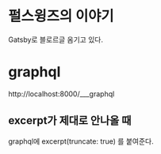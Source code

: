 # 펄스윙즈의 이야기

Gatsby로 블로르글 옴기고 있다.

# graphql

http://localhost:8000/___graphql

## excerpt가 제대로 안나올 때

graphql에 excerpt(truncate: true) 를 붙여준다.
